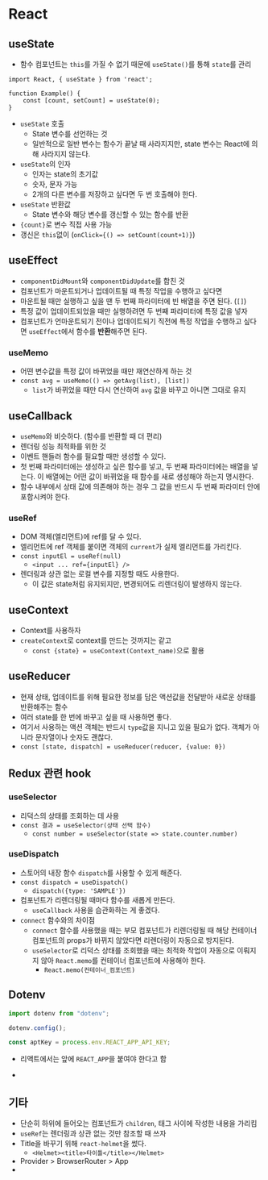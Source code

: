 # React

## useState

- 함수 컴포넌트는 `this`를 가질 수 없기 때문에 `useState()`를 통해 `state`를 관리

```react
import React, { useState } from 'react';

function Example() {
    const [count, setCount] = useState(0);
}
```

- `useState` 호출
    - State 변수를 선언하는 것
    - 일반적으로 일반 변수는 함수가 끝날 때 사라지지만, state 변수는 React에 의해 사라지지 않는다.
- `useState`의 인자
    - 인자는 state의 초기값
    - 숫자, 문자 가능
    - 2개의 다른 변수를 저장하고 싶다면 두 번 호출해야 한다.
- `useState` 반환값
    - State 변수와 해당 변수를 갱신할 수 있는 함수를 반환
- `{count}`로 변수 직접 사용 가능
- 갱신은 `this`없이 (`onClick={() => setCount(count+1)}`)

## useEffect

- `componentDidMount`와 `componentDidUpdate`를 합친 것
- 컴포넌트가 마운트되거나 업데이트될 때 특정 작업을 수행하고 싶다면
- 마운트될 때만 실행하고 싶을 땐 두 번째 파라미터에 빈 배열을 주면 된다. (`[]`)
- 특정 값이 업데이트되었을 때만 실행하려면 두 번째 파라미터에 특정 값을 넣자
- 컴포넌트가 언마운트되기 전이나 업데이트되기 직전에 특정 작업을 수행하고 싶다면 `useEffect`에서 함수를 **반환**해주면 된다.

### useMemo

- 어떤 변수값을 특정 값이 바뀌었을 때만 재연산하게 하는 것
- `const avg = useMemo(() => getAvg(list), [list])`
    - `list`가 바뀌었을 때만 다시 연산하여 `avg` 값을 바꾸고 아니면 그대로 유지

## useCallback

- `useMemo`와 비슷하다. (함수를 반환할 때 더 편리)
- 렌더링 성능 최적화를 위한 것
- 이벤트 핸들러 함수를 필요할 때만 생성할 수 있다.
- 첫 번째 파라미터에는 생성하고 싶은 함수를 넣고, 두 번째 파라미터에는 배열을 넣는다. 이 배열에는 어떤 값이 바뀌었을 때 함수를 새로 생성해야 하는지 명시한다.
- 함수 내부에서 상태 값에 의존해야 하는 경우 그 값을 반드시 두 번째 파라미터 안에 포함시켜야 한다.

### useRef

- DOM 객체(엘리먼트)에 ref를 달 수 있다.
- 엘리먼트에 ref 객체를 붙이면 객체의 `current`가 실제 엘리먼트를 가리킨다.
- `const inputEl = useRef(null)`
    - `<input ... ref={inputEl} />`
- 렌더링과 상관 없는 로컬 변수를 지정할 때도 사용한다.
    - 이 값은 state처럼 유지되지만, 변경되어도 리렌더링이 발생하지 않는다.

## useContext

- Context를 사용하자
- `createContext`로 context를 만드는 것까지는 같고
    - `const {state} = useContext(Context_name)`으로 활용

## useReducer

- 현재 상태, 업데이트를 위해 필요한 정보를 담은 액션값을 전달받아 새로운 상태를 반환해주는 함수
- 여러 state를 한 번에 바꾸고 싶을 때 사용하면 좋다.
- 여기서 사용하는 액션 객체는 반드시 `type`값을 지니고 있을 필요가 없다. 객체가 아니라 문자열이나 숫자도 괜찮다.
- `const [state, dispatch] = useReducer(reducer, {value: 0})`

## Redux 관련 hook

### useSelector

- 리덕스의 상태를 조회하는 데 사용
- `const 결과 = useSelector(상태 선택 함수)`
    - `const number = useSelector(state => state.counter.number)`

### useDispatch

- 스토어의 내장 함수 `dispatch`를 사용할 수 있게 해준다.
- `const dispatch = useDispatch()`
    - `dispatch({type: 'SAMPLE'})`
- 컴포넌트가 리렌더링될 때마다 함수를 새롭게 만든다.
    - `useCallback` 사용을 습관화하는 게 좋겠다.
- `connect` 함수와의 차이점
    - `connect` 함수를 사용했을 때는 부모 컴포넌트가 리렌더링될 때 해당 컨테이너 컴포넌트의 props가 바뀌지 않았다면 리렌더링이 자동으로 방지된다.
    - `useSelector`로 리덕스 상태를 조회했을 때는 최적화 작업이 자동으로 이뤄지지 않아 `React.memo`를 컨테이너 컴포넌트에 사용해야 한다.
        - `React.memo(컨테이너_컴포넌트)`

## Dotenv

```js
import dotenv from "dotenv";

dotenv.config();

const aptKey = process.env.REACT_APP_API_KEY;
```

- 리액트에서는 앞에 `REACT_APP`을 붙여야 한다고 함

- 

## 기타

- 단순히 하위에 들어오는 컴포넌트가 `children`, 태그 사이에 작성한 내용을 가리킴
- `useRef`는 렌더링과 상관 없는 것만 참조할 때 쓰자
- Title을 바꾸기 위해 `react-helmet`을 썼다.
    - `<Helmet><title>타이틀</title></Helmet>`
- Provider > BrowserRouter > App
- 